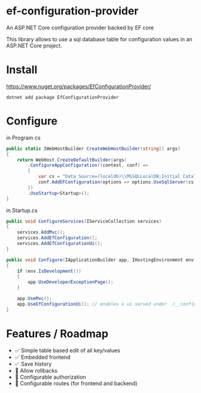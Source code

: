 # ef-configuration-provider
An ASP.NET Core configuration provider backed by EF core

This library allows to use a sql database table for configuration values in an ASP.NET Core project.

# Install

https://www.nuget.org/packages/EfConfigurationProvider/


```
dotnet add package EfConfigurationProvider
```

# Configure

in Program cs
```cs
public static IWebHostBuilder CreateWebHostBuilder(string[] args)
{
    return WebHost.CreateDefaultBuilder(args)
        .ConfigureAppConfiguration((context, conf) =>
        {
            var cs = "Data Source=(localdb)\\MSSQLLocalDB;Initial Catalog=config-test;Integrated Security=True;Connect Timeout=30;Encrypt=False;TrustServerCertificate=False;ApplicationIntent=ReadWrite;MultiSubnetFailover=False";
            conf.AddEFConfiguration(options => options.UseSqlServer(cs));
        })
        .UseStartup<Startup>();
}
```

in Startup.cs
```cs
public void ConfigureServices(IServiceCollection services)
{
    services.AddMvc();
    services.AddEfConfiguration();
    services.AddEfConfigurationUi();
}

public void Configure(IApplicationBuilder app, IHostingEnvironment env)
{
    if (env.IsDevelopment())
    {
        app.UseDeveloperExceptionPage();
    }

    app.UseMvc();
    app.UseEfConfigurationUi(); // enables a ui served under  /__configuration/index.html
}
```

# Features / Roadmap

 - :white_check_mark: Simple table based edit of all key/values
 - :white_check_mark: Embedded frontend
 - :white_check_mark: Save history
 - :black_square_button: Allow rollbacks
 - :black_square_button: Configurable authorization
 - :black_square_button: Configurable routes (for frontend and backend)
